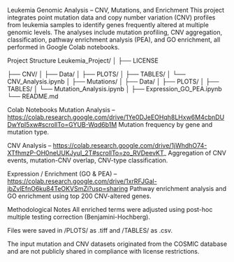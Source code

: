 Leukemia Genomic Analysis – CNV, Mutations, and Enrichment
This project integrates point mutation data and copy number variation (CNV) profiles from leukemia samples to identify genes frequently altered at multiple genomic levels. The analyses include mutation profiling, CNV aggregation, classification, pathway enrichment analysis (PEA), and GO enrichment, all performed in Google Colab notebooks.

Project Structure
Leukemia_Project/
│   ├── LICENSE

├── CNV/
│   ├── Data/
│   ├── PLOTS/
│   ├── TABLES/
│   └── CNV_Analysis.ipynb
│
├── Mutations/
│   ├── Data/
│   ├── PLOTS/
│   ├── TABLES/
│   └── Mutation_Analysis.ipynb
│
├── Expression_GO_PEA.ipynb
└── README.md

Colab Notebooks
Mutation Analysis – https://colab.research.google.com/drive/1Ye0DJeEOHqh8LHxw6M4cbnDUDwYpI5xw#scrollTo=GYUB-Wqd6b1M
Mutation frequency by gene and mutation type.

CNV Analysis – https://colab.research.google.com/drive/1jWhdhO74-XTfhmzP-OH0neUUKJyuI_2T#scrollTo=zo_RVDeevKT_
Aggregation of CNV events, mutation-CNV overlap, CNV-type classification.

Expression / Enrichment (GO & PEA) – https://colab.research.google.com/drive/1xrRFJGal-jbZvlEfnO6ku84TeOKVSmZi?usp=sharing
Pathway enrichment analysis and GO enrichment using top 200 CNV-altered genes.

Methodological Notes
All enriched terms were adjusted using post-hoc multiple testing correction (Benjamini-Hochberg).

Files were saved in /PLOTS/ as .tiff and /TABLES/ as .csv.

The input mutation and CNV datasets originated from the COSMIC database and are not publicly shared in compliance with license restrictions.
